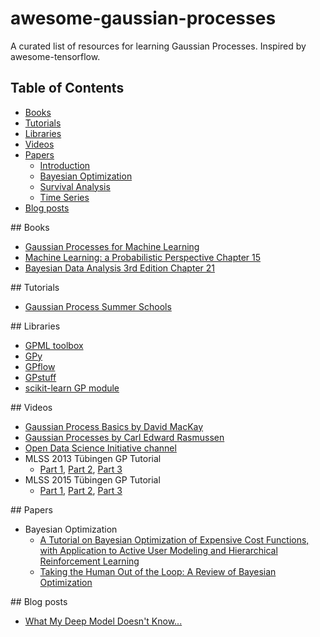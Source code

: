 # awesome-gaussian-processes
A curated list of resources for learning Gaussian Processes. Inspired by awesome-tensorflow.

## Table of Contents

<!-- MarkdownTOC depth=4 -->

- [Books](#books)
- [Tutorials](#tutorials)
- [Libraries](#libraries)
- [Videos](#video)
- [Papers](#papers)
    - [Introduction](#Intro)
    - [Bayesian Optimization](#BO)
    - [Survival Analysis](#survival)
    - [Time Series](#time-series) 
- [Blog posts](#blogs)

<!-- /MarkdownTOC -->

<a name="books" />
## Books

* [Gaussian Processes for Machine Learning](http://www.gaussianprocess.org/gpml/)
* [Machine Learning: a Probabilistic Perspective Chapter 15](https://www.cs.ubc.ca/~murphyk/MLbook/)
* [Bayesian Data Analysis 3rd Edition Chapter 21](http://www.stat.columbia.edu/~gelman/book/)

<a name="books" />
## Tutorials

* [Gaussian Process Summer Schools](http://gpss.cc/)

<a name="libraries" />
## Libraries

* [GPML toolbox](http://www.gaussianprocess.org/gpml/code/matlab/doc/)
* [GPy](https://github.com/SheffieldML/GPy)
* [GPflow](https://github.com/GPflow/GPflow)
* [GPstuff](http://research.cs.aalto.fi/pml/software/gpstuff/)
* [scikit-learn GP module](http://scikit-learn.org/stable/modules/gaussian_process.html)


<a name="video" />
## Videos

* [Gaussian Process Basics by David MacKay](http://videolectures.net/gpip06_mackay_gpb/)
* [Gaussian Processes by Carl Edward Rasmussen](http://videolectures.net/mlss09uk_rasmussen_gp/)
* [Open Data Science Initiative channel](https://www.youtube.com/user/ProfNeilLawrence)
* MLSS 2013 Tübingen GP Tutorial
  - [Part 1](https://youtu.be/50Vgw11qn0o), [Part 2](https://youtu.be/TR0LCVslIIM), [Part 3](https://youtu.be/KRLW5abMV6s)
* MLSS 2015 Tübingen GP Tutorial
  - [Part 1](https://youtu.be/S9RbSCpy_pg), [Part 2](https://youtu.be/MxeQIKGEXb8), [Part 3](https://youtu.be/Ead4TivIOmU)


<a name="papers" />
## Papers

* Bayesian Optimization
    - [A Tutorial on Bayesian Optimization of Expensive Cost Functions, with Application to Active User Modeling and Hierarchical Reinforcement Learning](https://arxiv.org/abs/1012.2599)
    - [Taking the Human Out of the Loop: A Review of Bayesian Optimization](https://www.cs.ox.ac.uk/people/nando.defreitas/publications/BayesOptLoop.pdf)
    
<a name="blogs" />
## Blog posts

* [What My Deep Model Doesn't Know...](http://mlg.eng.cam.ac.uk/yarin/blog_3d801aa532c1ce.html)

